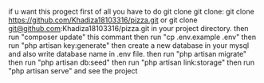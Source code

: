 if u want this progect first of all you have to do git clone
git clone: git clone https://github.com/Khadiza18103316/pizza.git or git clone git@github.com:Khadiza18103316/pizza.git in your project directory.
then run "composer update" this commant
then run "cp .env.example .env"
then run "php artisan key:generate"
then create a new database in your mysql and also write database name in .env file.
then run "php artisan migrate"
then run "php artisan db:seed"
then run "php artisan link:storage"
then run "php artisan serve"
and see the project


